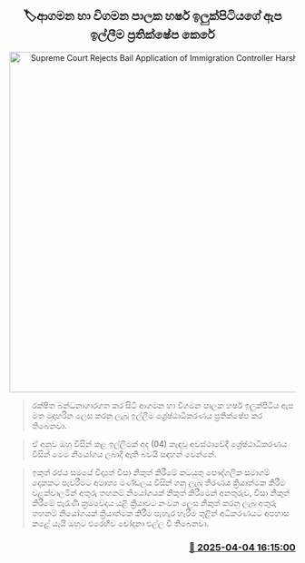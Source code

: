 <p align='center'><b><h2 align='center' title='Supreme Court Rejects Bail Application of Immigration Controller Harsha Ilukpitiya'>🏷ආගමන හා විගමන පාලක හර්ෂ ඉලුක්පිටියගේ ඇප ඉල්ලීම ප්‍රතික්ෂේප කෙරේ</h2></b></p>
<p align='center'><img src='https://helakuru.sgp1.cdn.digitaloceanspaces.com/esana/images/lib/harsha-ilukpitiya.jpg' width='600' alt='Supreme Court Rejects Bail Application of Immigration Controller Harsha Ilukpitiya'></p>

> රක්ෂිත බන්ධනාගාරගත කර සිටි ආගමන හා විගමන පාලක හර්ෂ ඉලුක්පිටිය ඇප මත මුදාහරින ලෙස කරනු ලැබූ ඉල්ලීම ශ්‍රේෂ්ඨාධිකරණය ප්‍රතික්ෂේප කර තිබෙනවා.

> ඒ අනුව ඔහු විසින් කළ ඉල්ලීමක් අද (04) කැඳවූ අවස්ථාවේදී ශ්‍රේෂ්ඨාධිකරණය විසින් මෙම නියෝගය ලබාදී ඇති බවයි සඳහන් වෙන්නේ.

> ඉකුත් රජය සමයේ විද්‍යුත් වීසා නිකුත් කිරීමේ කටයුතු පෞද්ගලික සමාගම් දෙකකට පැවරීමට අමාත්‍ය මණ්ඩලය විසින් ගනු ලැබූ තීරණය ක්‍රියාත්මක කිරීම වළක්වාලමින් අතුරු තහනම් නියෝගයක් නිකුත් කිරීමෙන් අනතුරුව, විසා නිකුත් කිරීමේ පැරැණි ක්‍රමවේදය යළි ක්‍රියාවට නංවන ලෙස නිකුත් කරනු ලැබූ අතුරු තහනම් නියෝගයක් ක්‍රියාත්මක කිරීම පැහැර හැරීම තුළින් අධිකරණයට අපහාස කළේ යැයි ඔහුට එරෙහිව චෝදනා එල්ල වී තිබෙනවා.



<h3 align='right'><a href='https://www.helakuru.lk/esana/p/108946/'>📅 2025-04-04 16:15:00</a></h3>
